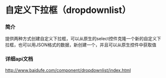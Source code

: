 自定义下拉框（dropdownlist）
==========================

### 简介
提供两种方式创建自定义下拉框，可以从原生的select控件克隆一个新的自定义下拉框，也可以用JSON格式的数据，新创建一个，并且可以从原生控件中获取值

### 详细api文档
http://www.baidufe.com/component/dropdownlist/index.html